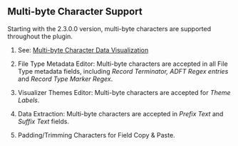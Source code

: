 ## Multi-byte Character Support

Starting with the 2.3.0.0 version, multi-byte characters are supported throughout the plugin.

1. See: [Multi-byte Character Data Visualization](https://github.com/shriprem/FWDataViz/blob/master/docs/multibyte_character_data.md)

2. File Type Metadata Editor: Multi-byte characters are accepted in all File Type metadata fields, including _Record Terminator, ADFT Regex entries_ and _Record Type Marker Regex_.

3. Visualizer Themes Editor: Multi-byte characters are accepted for _Theme Labels_.

4. Data Extraction: Multi-byte characters are accepted in _Prefix Text_ and _Suffix Text_ fields.

5. Padding/Trimming Characters for Field Copy & Paste.
